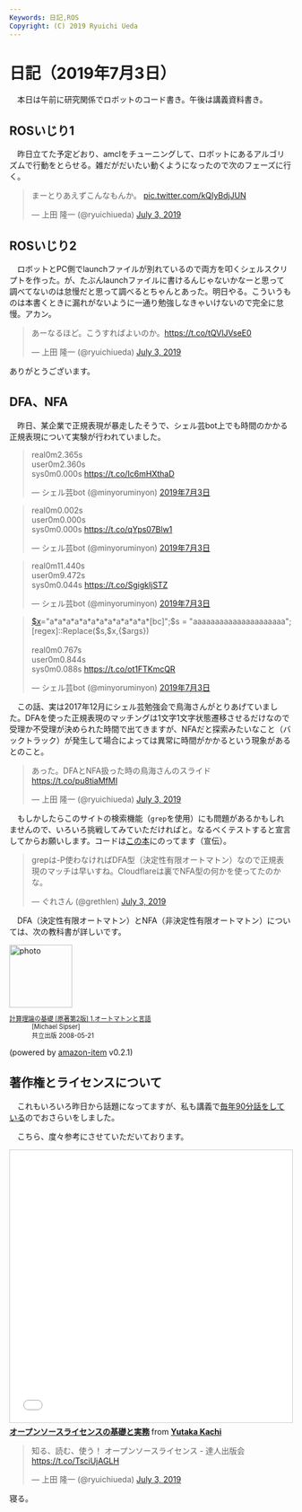 ```yaml
---
Keywords: 日記,ROS
Copyright: (C) 2019 Ryuichi Ueda
---
```


# 日記（2019年7月3日）

　本日は午前に研究関係でロボットのコード書き。午後は講義資料書き。

## ROSいじり1


　昨日立てた予定どおり、amclをチューニングして、ロボットにあるアルゴリズムで行動をとらせる。雑だがだいたい動くようになったので次のフェーズに行く。

<blockquote class="twitter-tweet" data-partner="tweetdeck"><p lang="ja" dir="ltr">まーとりあえずこんなもんか。 <a href="https://t.co/kQIyBdjJUN">pic.twitter.com/kQIyBdjJUN</a></p>&mdash; 上田 隆一 (@ryuichiueda) <a href="https://twitter.com/ryuichiueda/status/1146240676687781888?ref_src=twsrc%5Etfw">July 3, 2019</a></blockquote>
<script async src="https://platform.twitter.com/widgets.js" charset="utf-8"></script>



## ROSいじり2


　ロボットとPC側でlaunchファイルが別れているので両方を叩くシェルスクリプトを作った。が、たぶんlaunchファイルに書けるんじゃないかなーと思って調べてないのは怠慢だと思って調べるとちゃんとあった。明日やる。こういうものは本書くときに漏れがないように一通り勉強しなきゃいけないので完全に怠慢。アカン。

<blockquote class="twitter-tweet" data-partner="tweetdeck"><p lang="ja" dir="ltr">あーなるほど。こうすればよいのか。<a href="https://t.co/tQVlJVseE0">https://t.co/tQVlJVseE0</a></p>&mdash; 上田 隆一 (@ryuichiueda) <a href="https://twitter.com/ryuichiueda/status/1146347445921579008?ref_src=twsrc%5Etfw">July 3, 2019</a></blockquote>
<script async src="https://platform.twitter.com/widgets.js" charset="utf-8"></script>

ありがとうございます。

## DFA、NFA

　昨日、某企業で正規表現が暴走したそうで、シェル芸bot上でも時間のかかる正規表現について実験が行われていました。

<blockquote class="twitter-tweet" data-lang="ja"><p lang="en" dir="ltr">real0m2.365s<br>user0m2.360s<br>sys0m0.000s <a href="https://t.co/Ic6mHXthaD">https://t.co/Ic6mHXthaD</a></p>&mdash; シェル芸bot (@minyoruminyon) <a href="https://twitter.com/minyoruminyon/status/1146212800567504896?ref_src=twsrc%5Etfw">2019年7月3日</a></blockquote>
<script async src="https://platform.twitter.com/widgets.js" charset="utf-8"></script>


<blockquote class="twitter-tweet" data-lang="ja"><p lang="en" dir="ltr">real0m0.002s<br>user0m0.000s<br>sys0m0.000s <a href="https://t.co/qYps07Blw1">https://t.co/qYps07Blw1</a></p>&mdash; シェル芸bot (@minyoruminyon) <a href="https://twitter.com/minyoruminyon/status/1146213698639261697?ref_src=twsrc%5Etfw">2019年7月3日</a></blockquote>
<script async src="https://platform.twitter.com/widgets.js" charset="utf-8"></script>


<blockquote class="twitter-tweet" data-lang="ja"><p lang="en" dir="ltr">real0m11.440s<br>user0m9.472s<br>sys0m0.044s <a href="https://t.co/SgigkIjSTZ">https://t.co/SgigkIjSTZ</a></p>&mdash; シェル芸bot (@minyoruminyon) <a href="https://twitter.com/minyoruminyon/status/1146216507514294272?ref_src=twsrc%5Etfw">2019年7月3日</a></blockquote>
<script async src="https://platform.twitter.com/widgets.js" charset="utf-8"></script>

<blockquote class="twitter-tweet" data-lang="ja"><p lang="en" dir="ltr"><a href="https://twitter.com/search?q=%24x&amp;src=ctag&amp;ref_src=twsrc%5Etfw">$x</a>=&quot;a*a*a*a*a*a*a*a*a*a*a*a*[bc]&quot;;$s = &quot;aaaaaaaaaaaaaaaaaaaaa&quot;; [regex]::Replace($s,$x,{$args})<br><br>real0m0.767s<br>user0m0.844s<br>sys0m0.088s <a href="https://t.co/ot1FTKmcQR">https://t.co/ot1FTKmcQR</a></p>&mdash; シェル芸bot (@minyoruminyon) <a href="https://twitter.com/minyoruminyon/status/1146223963862732806?ref_src=twsrc%5Etfw">2019年7月3日</a></blockquote>
<script async src="https://platform.twitter.com/widgets.js" charset="utf-8"></script>


　この話、実は2017年12月にシェル芸勉強会で鳥海さんがとりあげていました。DFAを使った正規表現のマッチングは1文字1文字状態遷移させるだけなので受理か不受理が決められた時間で出てきますが、NFAだと探索みたいなこと（バックトラック）が発生して場合によっては異常に時間がかかるという現象があるとのこと。


<blockquote class="twitter-tweet" data-partner="tweetdeck"><p lang="ja" dir="ltr">あった。DFAとNFA扱った時の鳥海さんのスライド <a href="https://t.co/pu8tiaMfMI">https://t.co/pu8tiaMfMI</a></p>&mdash; 上田 隆一 (@ryuichiueda) <a href="https://twitter.com/ryuichiueda/status/1146404568072245248?ref_src=twsrc%5Etfw">July 3, 2019</a></blockquote>
<script async src="https://platform.twitter.com/widgets.js" charset="utf-8"></script>

　もしかしたらこのサイトの検索機能（`grep`を使用）にも問題があるかもしれませんので、いろいろ挑戦してみていただければと。なるべくテストすると宣言してからお願いします。コードは[この本](https://amzn.to/2JbKgYN)にのってます（宣伝）。

<blockquote class="twitter-tweet" data-partner="tweetdeck"><p lang="ja" dir="ltr">grepは-P使わなければDFA型（決定性有限オートマトン）なので正規表現のマッチは早いすね。Cloudflareは裏でNFA型の何かを使ってたのかな。</p>&mdash; ぐれさん (@grethlen) <a href="https://twitter.com/grethlen/status/1146214378926157824?ref_src=twsrc%5Etfw">July 3, 2019</a></blockquote>
<script async src="https://platform.twitter.com/widgets.js" charset="utf-8"></script>


　DFA（決定性有限オートマトン）とNFA（非決定性有限オートマトン）については、次の教科書が詳しいです。

<div class="card">
  <div class="row no-gutters">
    <div class="col-md-2">
      <a class="item url" href="https://www.amazon.co.jp/exec/obidos/ASIN/4320122070/ryuichiueda-22"><img src="https://images-fe.ssl-images-amazon.com/images/I/51rjfNYrhjL._SL160_.jpg" width="112" alt="photo"></a>
    </div>
    <div class="col-md-10">
      <div class="card-body">
        <dl class="fn" style="font-size:80%">
          <dt><a href="https://www.amazon.co.jp/exec/obidos/ASIN/4320122070/ryuichiueda-22">計算理論の基礎 [原著第2版] 1.オートマトンと言語</a></dt>
          <dd>[Michael Sipser]</dd>
          <dd>共立出版 2008-05-21</dd>
        </dl>
        <p class="powered-by" >(powered by <a href="https://github.com/spiegel-im-spiegel/amazon-item" >amazon-item</a> v0.2.1)</p>
      </div>
    </div>
  </div>
</div>

## 著作権とライセンスについて

　これもいろいろ昨日から話題になってますが、私も講義で[毎年90分話をしている](https://github.com/ryuichiueda/robosys2018/blob/master/09_license.md)のでおさらいをしました。

　こちら、度々参考にさせていただいております。

<iframe src="//www.slideshare.net/slideshow/embed_code/key/118TR8AdWAm0oL" width="595" height="485" frameborder="0" marginwidth="0" marginheight="0" scrolling="no" style="border:1px solid #CCC; border-width:1px; margin-bottom:5px; max-width: 100%;" allowfullscreen> </iframe> <div style="margin-bottom:5px"> <strong> <a href="//www.slideshare.net/YutakaKachi/ss-118947772" title="オープンソースライセンスの基礎と実務" target="_blank">オープンソースライセンスの基礎と実務</a> </strong> from <strong><a href="https://www.slideshare.net/YutakaKachi" target="_blank">Yutaka Kachi</a></strong> </div>

<blockquote class="twitter-tweet" data-partner="tweetdeck"><p lang="ja" dir="ltr">知る、読む、使う！ オープンソースライセンス - 達人出版会 <a href="https://t.co/TsciUjAGLH">https://t.co/TsciUjAGLH</a></p>&mdash; 上田 隆一 (@ryuichiueda) <a href="https://twitter.com/ryuichiueda/status/1146409633688330240?ref_src=twsrc%5Etfw">July 3, 2019</a></blockquote>
<script async src="https://platform.twitter.com/widgets.js" charset="utf-8"></script>


寝る。
